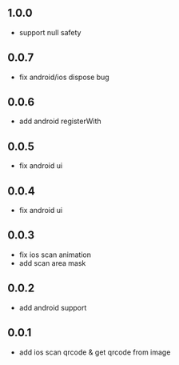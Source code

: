 ## 1.0.0
- support null safety
## 0.0.7
- fix android/ios dispose bug
## 0.0.6
- add android registerWith
## 0.0.5
- fix android ui
## 0.0.4
- fix android ui
## 0.0.3
- fix ios scan animation
- add scan area mask
## 0.0.2

- add android support
## 0.0.1

- add ios scan qrcode & get qrcode from image
